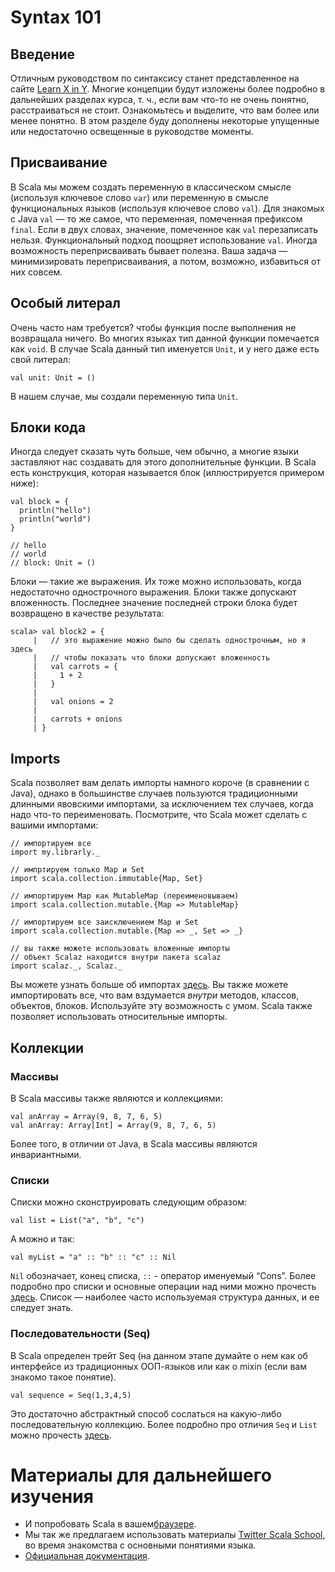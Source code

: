﻿Syntax 101
==========

## Введение
Отличным руководством по синтаксису станет представленное на сайте
[Learn X in Y][scala_in_5_minutes]. Многие концепции будут изложены
более подробно в дальнейших разделах курса, т. ч., если вам что-то
не очень понятно, расстраиваться не стоит. Ознакомьтесь и выделите,
что вам более или менее понятно. В этом разделе буду дополнены
некоторые упущенные или недостаточно освещенные в руководстве моменты.


## Присваивание
В Scala мы можем создать переменную в классическом смысле (используя
ключевое слово `var`) или переменную в смысле функциональных языков
(используя ключевое слово `val`). Для знакомых с Java `val` — то же самое,
что переменная, помеченная префиксом `final`. Если в двух словах, значение,
помеченное как `val` перезаписать нельзя. Функциональный подход поощряет
использование `val`. Иногда возможность переприсваивать бывает полезна. Ваша
задача — минимизировать переприсваивания, а потом, возможно, избавиться от них
совсем.


## Особый литерал
Очень часто нам требуется? чтобы функция после выполнения не возвращала
ничего. Во многих языках тип данной функции помечается как `void`. В
случае Scala данный тип именуется `Unit`, и у него даже есть свой
литерал:

    val unit: Unit = ()

В нашем случае, мы создали переменную типа `Unit`.


## Блоки кода
Иногда следует сказать чуть больше, чем обычно, а многие языки заставляют нас
создавать для этого дополнительные функции. В Scala есть конструкция, которая
называется блок (иллюстрируется примером ниже):

    val block = {
      println("hello")
      println("world")
    }

    // hello
    // world
    // block: Unit = ()

Блоки — такие же выражения. Их тоже можно использовать, когда
недостаточно однострочного выражения. Блоки также допускают
вложенность. Последнее значение последней строки блока будет возвращено в
качестве результата:

    scala> val block2 = {
         |   // это выражение можно было бы сделать однострочным, но я здесь
         |   // чтобы показать что блоки допускают вложенность
         |   val carrots = {
         |     1 + 2
         |   }
         |
         |   val onions = 2
         |
         |   carrots + onions
         | }

## Imports
Scala позволяет вам делать импорты намного короче (в сравнении с Java), однако
в большинстве случаев пользуются традиционными длинными явовскими импортами,
за исключением тех случаев, когда надо что-то переименовать. Посмотрите, что
Scala может сделать с вашими импортами:

    // импортируем все
    import my.librarly._

    // импртируем только Map и Set
    import scala.collection.immutable{Map, Set}

    // импортируем Map как MutableMap (переименовываем)
    import scala.collection.mutable.{Map => MutableMap}

    // импортируем все заисключением Map и Set
    import scala.collection.mutable.{Map => _, Set => _}

    // вы также можете использовать вложенные импорты
    // объект Scalaz находится внутри пакета scalaz
    import scalaz._, Scalaz._

Вы можете узнать больше об импортах [здесь][imports-in-scala]. Вы также можете
импортировать все, что вам вздумается *внутри* методов, классов, объектов,
блоков. Используйте эту возможность с умом. Scala также позволяет
использовать относительные импорты.


## Коллекции
### Массивы
В Scala массивы также являются и коллекциями:

    val anArray = Array(9, 8, 7, 6, 5)
    val anArray: Array[Int] = Array(9, 8, 7, 6, 5)

Более того, в отличии от Java, в Scala массивы являются инвариантными.

### Списки
Списки можно сконструировать следующим образом:

    val list = List("a", "b", "c")

А можно и так:

    val myList = "a" :: "b" :: "c" :: Nil

`Nil` обозначает, конец списка, `::` - оператор именуемый “Cons”. Более
подробно про списки и основные операции над ними можно прочесть
[здесь][lists]. Список — наиболее часто используемая структура
данных, и ее следует знать.


### Последовательности (Seq)
В Scala определен трейт Seq (на данном этапе думайте о нем как об
интерфейсе из традиционных ООП-языков или как о mixin (если вам знакомо такое
понятие).

    val sequence = Seq(1,3,4,5)

Это достаточно абстрактный способ сослаться на какую-либо последовательную
коллекцию. Более подробно про отличия `Seq` и `List` можно прочесть
[здесь][seq_list].


Материалы для дальнейшего изучения
==================================
  - И попробовать Scala в вашем[браузере][scala-in-your-browser].
  - Мы так же предлагаем использовать материалы [Twitter Scala School][tss],
    во время знакомства с основными понятиями языка.
  - [Официальная документация][offdoc].

[scala-in-your-browser]: http://scalatutorials.com/tour/
[tss]: http://twitter.github.io/scala_school/
[offdoc]: http://docs.scala-lang.org/
[scala_in_5_minutes]: https://learnxinyminutes.com/docs/scala/
[sicp]: https://en.wikipedia.org/wiki/Structure_and_Interpretation_of_Computer_Programs
[lists]: https://www.tutorialspoint.com/scala/scala_lists.htm
[seq_list]: http://stackoverflow.com/a/10866807/1655785
[imports-in-scala]: https://www.scala-lang.org/docu/files/ScalaReference.pdf#page=58

